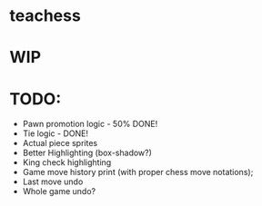 # teachess
# WIP
# TODO:
- Pawn promotion logic - 50% DONE!
- Tie logic - DONE!
- Actual piece sprites
- Better Highlighting (box-shadow?)
- King check highlighting
- Game move history print (with proper chess move notations);
- Last move undo
- Whole game undo?

